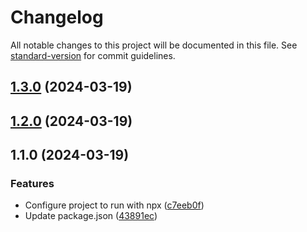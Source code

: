 # Changelog

All notable changes to this project will be documented in this file. See [standard-version](https://github.com/conventional-changelog/standard-version) for commit guidelines.

## [1.3.0](https://github.com/fadhlaouir/create-github-bot-auto-commit/compare/v1.2.0...v1.3.0) (2024-03-19)

## [1.2.0](https://github.com/fadhlaouir/create-github-bot-auto-commit/compare/v1.1.0...v1.2.0) (2024-03-19)

## 1.1.0 (2024-03-19)


### Features

* Configure project to run with npx ([c7eeb0f](https://github.com/fadhlaouir/create-github-bot-auto-commit/commit/c7eeb0fe5a1d28c287a872951807a405098fde4d))
* Update package.json ([43891ec](https://github.com/fadhlaouir/create-github-bot-auto-commit/commit/43891ec99a7db9d4c6bbad35c115ed1b61771e3d))
